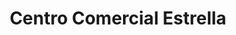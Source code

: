 ---
title: "Centro Comercial Estrella"
url: /ipiales/centro-comercial-estrella/
shop: supermercado
---